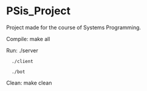# PSis_Project
Project made for the course of Systems Programming.

Compile: make all

Run:  ./server

      ./client

      ./bot
      
Clean: make clean
